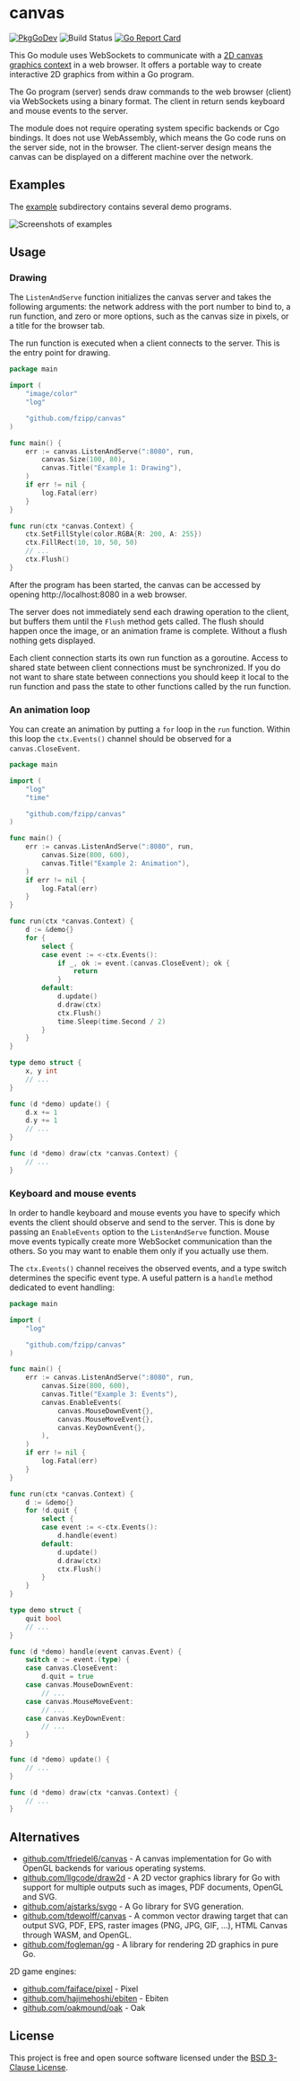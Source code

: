# canvas

[![PkgGoDev](https://pkg.go.dev/badge/github.com/fzipp/canvas)](https://pkg.go.dev/github.com/fzipp/canvas)
![Build Status](https://github.com/fzipp/canvas/workflows/build/badge.svg)
[![Go Report Card](https://goreportcard.com/badge/github.com/fzipp/canvas)](https://goreportcard.com/report/github.com/fzipp/canvas)

This Go module uses WebSockets to communicate with a
[2D canvas graphics context](https://developer.mozilla.org/en-US/docs/Web/API/CanvasRenderingContext2D)
in a web browser.
It offers a portable way to create interactive 2D graphics from within
a Go program.

The Go program (server) sends draw commands to the web browser (client) via
WebSockets using a binary format.
The client in return sends keyboard and mouse events to the server.

The module does not require operating system specific backends or Cgo bindings.
It does not use WebAssembly, which means the Go code runs on the server side,
not in the browser.
The client-server design means the canvas can be displayed on a different
machine over the network.

## Examples

The [example](example) subdirectory contains several demo programs.

![Screenshots of examples](https://github.com/fzipp/canvas/blob/assets/examples.png)

## Usage

### Drawing

The `ListenAndServe` function initializes the canvas server and takes the
following arguments: the network address with the port number to bind to, a
run function, and zero or more options, such as the canvas size in pixels,
or a title for the browser tab.

The run function is executed when a client connects to the server.
This is the entry point for drawing.

```go
package main

import (
	"image/color"
	"log"

	"github.com/fzipp/canvas"
)

func main() {
	err := canvas.ListenAndServe(":8080", run,
		canvas.Size(100, 80),
		canvas.Title("Example 1: Drawing"),
	)
	if err != nil {
		log.Fatal(err)
	}
}

func run(ctx *canvas.Context) {
	ctx.SetFillStyle(color.RGBA{R: 200, A: 255})
	ctx.FillRect(10, 10, 50, 50)
	// ...
	ctx.Flush()
}
```

After the program has been started, the canvas can be accessed by
opening http://localhost:8080 in a web browser.

The server does not immediately send each drawing operation to the client,
but buffers them until the `Flush` method gets called.
The flush should happen once the image, or an animation frame is complete.
Without a flush nothing gets displayed.

Each client connection starts its own run function as a goroutine. Access to
shared state between client connections must be synchronized. If you do not
want to share state between connections you should keep it local to the run
function and pass the state to other functions called by the run function.

### An animation loop

You can create an animation by putting a `for` loop in the `run` function.
Within this loop the `ctx.Events()` channel should be observed for a
`canvas.CloseEvent`.

```go
package main

import (
	"log"
	"time"

	"github.com/fzipp/canvas"
)

func main() {
	err := canvas.ListenAndServe(":8080", run,
		canvas.Size(800, 600),
		canvas.Title("Example 2: Animation"),
	)
	if err != nil {
		log.Fatal(err)
	}
}

func run(ctx *canvas.Context) {
	d := &demo{}
	for {
		select {
		case event := <-ctx.Events():
			if _, ok := event.(canvas.CloseEvent); ok {
				return
			}
		default:
			d.update()
			d.draw(ctx)
			ctx.Flush()
			time.Sleep(time.Second / 2)
		}
	}
}

type demo struct {
	x, y int
	// ...
}

func (d *demo) update() {
	d.x += 1
	d.y += 1
	// ...
}

func (d *demo) draw(ctx *canvas.Context) {
	// ...
}
```

### Keyboard and mouse events

In order to handle keyboard and mouse events you have to specify which events
the client should observe and send to the server.
This is done by passing an `EnableEvents` option to the `ListenAndServe`
function. 
Mouse move events typically create more WebSocket communication than the
others.
So you may want to enable them only if you actually use them.

The `ctx.Events()` channel receives the observed events, and a type switch
determines the specific event type.
A useful pattern is a `handle` method dedicated to event handling:

```go
package main

import (
	"log"

	"github.com/fzipp/canvas"
)

func main() {
	err := canvas.ListenAndServe(":8080", run,
		canvas.Size(800, 600),
		canvas.Title("Example 3: Events"),
		canvas.EnableEvents(
			canvas.MouseDownEvent{},
			canvas.MouseMoveEvent{},
			canvas.KeyDownEvent{},
		),
	)
	if err != nil {
		log.Fatal(err)
	}
}

func run(ctx *canvas.Context) {
	d := &demo{}
	for !d.quit {
		select {
		case event := <-ctx.Events():
			d.handle(event)
		default:
			d.update()
			d.draw(ctx)
			ctx.Flush()
		}
	}
}

type demo struct {
	quit bool
	// ...
}

func (d *demo) handle(event canvas.Event) {
	switch e := event.(type) {
	case canvas.CloseEvent:
		d.quit = true
	case canvas.MouseDownEvent:
		// ...
	case canvas.MouseMoveEvent:
		// ...
   	case canvas.KeyDownEvent:
		// ...
	}
}

func (d *demo) update() {
	// ...
}

func (d *demo) draw(ctx *canvas.Context) {
	// ...
}
```

## Alternatives

* [github.com/tfriedel6/canvas](https://github.com/tfriedel6/canvas) -
  A canvas implementation for Go with OpenGL backends for various
  operating systems.
* [github.com/llgcode/draw2d](https://github.com/llgcode/draw2d) -
  A 2D vector graphics library for Go with support for multiple outputs
  such as images, PDF documents, OpenGL and SVG.
* [github.com/ajstarks/svgo](https://github.com/ajstarks/svgo) -
  A Go library for SVG generation.
* [github.com/tdewolff/canvas](https://github.com/tdewolff/canvas) -
  A common vector drawing target that can output SVG, PDF, EPS,
  raster images (PNG, JPG, GIF, ...), HTML Canvas through WASM, and OpenGL.
* [github.com/fogleman/gg](https://github.com/fogleman/gg) -
  A library for rendering 2D graphics in pure Go.

2D game engines:

* [github.com/faiface/pixel](https://github.com/faiface/pixel) - Pixel
* [github.com/hajimehoshi/ebiten](https://github.com/hajimehoshi/ebiten) - Ebiten
* [github.com/oakmound/oak](https://github.com/oakmound/oak) - Oak

## License

This project is free and open source software licensed under the
[BSD 3-Clause License](LICENSE).
